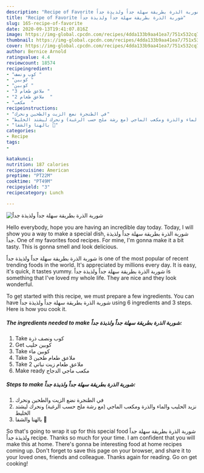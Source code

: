 ```yaml
---
description: "Recipe of Favorite شوربة الذرة بطريقة سهلة جداً ولذيذة جداً"
title: "Recipe of Favorite شوربة الذرة بطريقة سهلة جداً ولذيذة جداً"
slug: 165-recipe-of-favorite
date: 2020-09-13T19:41:07.816Z
image: https://img-global.cpcdn.com/recipes/4dda133b9aa41ea7/751x532cq70/الصورة-الرئيسية-لوصفةشوربة-الذرة-بطريقة-سهلة-جداً-ولذيذة-جداً.jpg
thumbnail: https://img-global.cpcdn.com/recipes/4dda133b9aa41ea7/751x532cq70/الصورة-الرئيسية-لوصفةشوربة-الذرة-بطريقة-سهلة-جداً-ولذيذة-جداً.jpg
cover: https://img-global.cpcdn.com/recipes/4dda133b9aa41ea7/751x532cq70/الصورة-الرئيسية-لوصفةشوربة-الذرة-بطريقة-سهلة-جداً-ولذيذة-جداً.jpg
author: Bernice Arnold
ratingvalue: 4.4
reviewcount: 18574
recipeingredient:
- "كوب ونصف "
- "كوبين "
- "كوبين "
- "3 ملاعق طعام "
- "2 ملاعق طعام  "
- "مكعب  "
recipeinstructions:
- "في الطنجرة نضع الزيت والطحين ونحرك"
- "نزيد الحليب والماء والذرة ومكعب الماجي (مع رشة ملح حسب الرغبة) ونحرك ليشتد الخليط"
- "بالهنا والشفا 🙏"
categories:
- Recipe
tags:
- 

katakunci:  
nutrition: 187 calories
recipecuisine: American
preptime: "PT22M"
cooktime: "PT49M"
recipeyield: "3"
recipecategory: Lunch

---
```



![شوربة الذرة بطريقة سهلة جداً ولذيذة جداً](https://img-global.cpcdn.com/recipes/4dda133b9aa41ea7/751x532cq70/الصورة-الرئيسية-لوصفةشوربة-الذرة-بطريقة-سهلة-جداً-ولذيذة-جداً.jpg)

Hello everybody, hope you are having an incredible day today. Today, I will show you a way to make a special dish, شوربة الذرة بطريقة سهلة جداً ولذيذة جداً. One of my favorites food recipes. For mine, I'm gonna make it a bit tasty. This is gonna smell and look delicious.



شوربة الذرة بطريقة سهلة جداً ولذيذة جداً is one of the most popular of recent trending foods in the world. It's appreciated by millions every day. It is easy, it's quick, it tastes yummy. شوربة الذرة بطريقة سهلة جداً ولذيذة جداً is something that I've loved my whole life. They are nice and they look wonderful.


To get started with this recipe, we must prepare a few ingredients. You can have شوربة الذرة بطريقة سهلة جداً ولذيذة جداً using 6 ingredients and 3 steps. Here is how you cook it.

<!--inarticleads1-->

##### The ingredients needed to make شوربة الذرة بطريقة سهلة جداً ولذيذة جداً:

1. Take كوب ونصف ذرة
1. Get كوبين حليب
1. Take كوبين ماء
1. Take 3 ملاعق طعام طحين
1. Take 2 ملاعق طعام زيت نباتي
1. Make ready مكعب ماجي الدجاج




<!--inarticleads2-->

##### Steps to make شوربة الذرة بطريقة سهلة جداً ولذيذة جداً:

1. في الطنجرة نضع الزيت والطحين ونحرك
1. نزيد الحليب والماء والذرة ومكعب الماجي (مع رشة ملح حسب الرغبة) ونحرك ليشتد الخليط
1. بالهنا والشفا 🙏




So that's going to wrap it up for this special food شوربة الذرة بطريقة سهلة جداً ولذيذة جداً recipe. Thanks so much for your time. I am confident that you will make this at home. There's gonna be interesting food at home recipes coming up. Don't forget to save this page on your browser, and share it to your loved ones, friends and colleague. Thanks again for reading. Go on get cooking!
